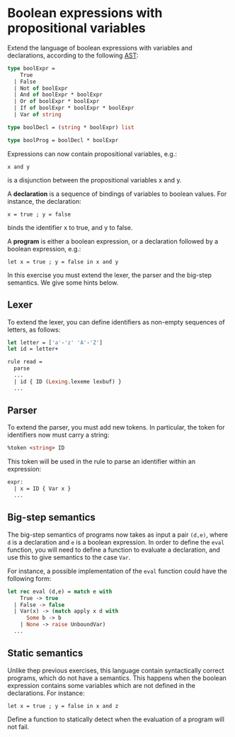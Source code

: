 # Boolean expressions with propositional variables

Extend the language of boolean expressions with variables and declarations, according to the following [AST](src/ast.ml):
```ocaml
type boolExpr =
    True
  | False
  | Not of boolExpr
  | And of boolExpr * boolExpr
  | Or of boolExpr * boolExpr
  | If of boolExpr * boolExpr * boolExpr
  | Var of string

type boolDecl = (string * boolExpr) list

type boolProg = boolDecl * boolExpr
```

Expressions can now contain propositional variables, e.g.:
```
x and y
```
is a disjunction between the propositional variables x and y.

A **declaration** is a sequence of bindings of variables to boolean values. 
For instance, the declaration:
```
x = true ; y = false
```
binds the identifier x to true, and y to false.

A **program** is either a boolean expression, or a declaration followed by a boolean expression, e.g.:
```
let x = true ; y = false in x and y
```

In this exercise you must extend the lexer, the parser and the big-step semantics.
We give some hints below.

## Lexer

To extend the lexer, you can define identifiers as non-empty sequences of letters, as follows:
```ocaml
let letter = ['a'-'z' 'A'-'Z']
let id = letter+

rule read =
  parse
  ...
  | id { ID (Lexing.lexeme lexbuf) }
  ...
```

## Parser

To extend the parser, you must add new tokens. In particular, the token for identifiers now must carry a string:
```ocaml
%token <string> ID
```
This token will be used in the rule to parse an identifier within an expression:
```ocaml
expr:
  | x = ID { Var x }
  ...
```

## Big-step semantics

The big-step semantics of programs now takes as input a pair `(d,e)`, where `d` is a declaration and `e` is a boolean expression.
In order to define the `eval` function, you will need to define a function to evaluate a declaration, and use this 
to give semantics to the case `Var`.

For instance, a possible implementation of the `eval` function could have the following form:
```ocaml
let rec eval (d,e) = match e with
    True -> true
  | False -> false
  | Var(x) -> (match apply x d with
      Some b -> b
    | None -> raise UnboundVar)
  ...
```

## Static semantics

Unlike thep previous exercises, this language contain syntactically correct programs, which do not have a semantics.
This happens when the boolean expression contains some variables which are not defined in the declarations.
For instance:
```
let x = true ; y = false in x and z
```

Define a function to statically detect when the evaluation of a program will not fail.
